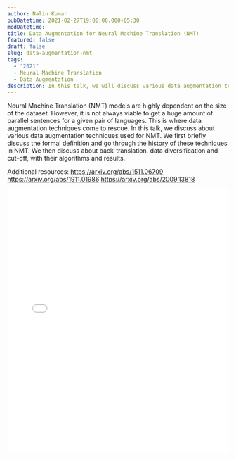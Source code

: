 ```yaml
---
author: Nalin Kumar
pubDatetime: 2021-02-27T19:00:00.000+05:30
modDatetime:
title: Data Augmentation for Neural Machine Translation (NMT)
featured: false
draft: false
slug: data-augmentation-nmt
tags:
  - "2021"
  - Neural Machine Translation
  - Data Augmentation
description: In this talk, we will discuss various data augmentation techniques used for Neural Machine Translation.
---
```


Neural Machine Translation (NMT) models are highly dependent on the size of the dataset. However, it is not always viable to get a huge amount of parallel sentences for a given pair of languages. This is where data augmentation techniques come to rescue. In this talk, we discuss about various data augmentation techniques used for NMT. We first briefly discuss the formal definition and go through the history of these techniques in NMT. We then discuss about back-translation, data diversification and cut-off, with their algorithms and results.

Additional resources:
https://arxiv.org/abs/1511.06709
https://arxiv.org/abs/1911.01986
https://arxiv.org/abs/2009.13818

<embed src="/labtalks/assets/slides/2021-02-27--Nalin--data-augmentation-nmt.pdf" type="application/pdf" width="100%" height="600px">
